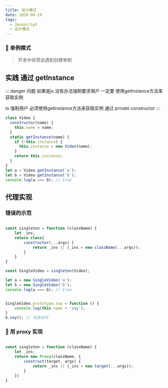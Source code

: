 ```yaml
---
title: 设计模式
date: 2020-04-19
tags:
  - Javascript
  - 设计模式
---
```



### 📌 单例模式 

> 开发中经常会遇到创建单例

## 实践 通过 getInstance
::: danger
问题 如果是js 没有办法强制要求用户 一定要 使用getInstance方法来获取实例

 ts  强制用户 必须使用getInstance方法来获取实例 通过 private constructor
:::
```js
class Video {
  constructor(name) {
    this.name = name;
  }
  static getInstance(name) {
    if (!this.instance) {
      this.instance = new Video(name);
    }
    return this.instance;
  }
}
let a = Video.getInstance('a');
let b = Video.getInstance('b');
console.log(a === b); // true
```

## 代理实现

### 错误的示范

```js

const singleton = function (className) {
    let _ins;
    return class{
        constructor(...args) {
            return _ins || (_ins = new className(...args));
        }
    }
}

const SingleVideo = singleton(Video);

let a = new SingleVideo('a');
let b = new SingleVideo('b');
console.log(a === b); // true


SingleVideo.prototype.say = function () {
    console.log(this.name + 'say');
}
b.say(); // 无法访问

```

### 📌 用 proxy 实现 

```js

const singleton = function (className) {
    let _ins;
    return new Proxy(className, {
        construct(target, args) {
            return _ins || (_ins = new target(...args));
        }
    })
}

```


